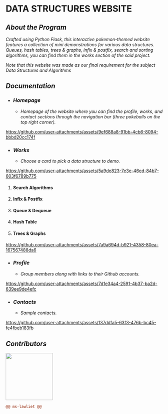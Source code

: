 # DATA STRUCTURES WEBSITE

## *About the Program*

*Crafted using Python Flask, this interactive pokemon-themed website features a collection of mini demonstrations for various data structures. Queues, hash tables, trees & graphs, infix & postfix, search and sorting algorithms, you can find them in the works section of the said project.*

*Note that this website was made as our final requirement for the subject Data Structures and Algorithms*

## *Documentation*

- ### *Homepage*
  - *Homepage of the website where you can find the profile, works, and contact sections through the navigation bar (three pokeballs on the top right corner).*

https://github.com/user-attachments/assets/9ef688a8-91bb-4cb6-8094-bbbd20cc174f

- ### *Works*
  - *Choose a card to pick a data structure to demo.*

https://github.com/user-attachments/assets/5a9de823-7e3e-46ed-84b7-603f6789b775

  1. #### Search Algorithms
  2. #### Infix & Postfix
  3. #### Queue & Dequeue
  4. #### Hash Table
  5. #### Trees & Graphs

https://github.com/user-attachments/assets/7a9a694d-b921-4358-80ea-167567488da6

- ### *Profile*
  - *Group members along with links to their Github accounts.*

https://github.com/user-attachments/assets/7d1e34a4-2591-4b37-ba2d-639ee9de4efc

- ### *Contacts*
  - *Sample contacts.*

https://github.com/user-attachments/assets/137ddfa5-63f3-476b-bc45-fe4fbeb183fb

## *Contributors*

<img width="150" src="https://user-images.githubusercontent.com/129574658/232263861-5379719e-571b-4491-b63c-5ccd5f9c88bd.jpg">

```diff
@@ ms-lawliet @@
```
